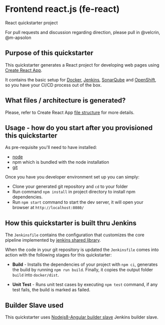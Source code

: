 # Frontend react.js (fe-react)

React quickstarter project

For pull requests and discussion regarding direction, please pull in @velcrin, @m-apsolon


## Purpose of this quickstarter

This quickstarter generates a React project for developing web pages using [Create React App](https://facebook.github.io/create-react-app/).

It contains the basic setup for [Docker](https://www.docker.com/), [Jenkins](https://jenkins.io/), [SonarQube](https://www.sonarqube.org/) and [OpenShift](https://www.openshift.com/), so you have your CI/CD process out of the box.

## What files / architecture is generated?

Please, refer to Create React App [file structure](https://facebook.github.io/create-react-app/docs/folder-structure) for more details.

## Usage - how do you start after you provisioned this quickstarter

As pre-requisite you'll need to have installed:

* [node](https://nodejs.org/en/download/)
* npm which is bundled with the node installation
* [git](https://git-scm.com/downloads) 


Once you have you developer environment set up you can simply:

* Clone your generated git repository and `cd` to your folder
* Run command `npm install` in project directory to install npm dependencies.
* Run `npm start` command to start the dev server, it will open your browser at `http://localhost:8080/`


 ## How this quickstarter is built thru Jenkins

 The `Jenkinsfile` contains the configuration that customizes the core pipeline implemented by [jenkins shared library](https://github.com/opendevstack/ods-jenkins-shared-library).

 When the code in your git repository is updated the `Jenkinsfile` comes into action with the following stages for this quickstarter:

   * **Build** - Installs the dependencies of your project with `npm ci`, generates the build by running `npm run build`. Finally, it copies the output folder `build` into `docker/dist`.

   * **Unit Test** - Runs unit test cases by executing `npm test` command, if any test fails, the build is marked as failed.


 ## Builder Slave used 

This quickstarter uses [Nodejs8-Angular builder slave](https://github.com/opendevstack/ods-project-quickstarters/tree/master/jenkins-slaves/nodejs8-angular) Jenkins builder slave.
